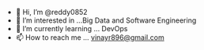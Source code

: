 - 👋 Hi, I’m @reddy0852
- 👀 I’m interested in ...Big Data and Software Engineering
- 🌱 I’m currently learning ... DevOps
- 📫 How to reach me ... vinayr896@gmail.com

<!---
reddy0852/reddy0852 is a ✨ special ✨ repository because its `README.md` (this file) appears on your GitHub profile.
You can click the Preview link to take a look at your changes.
--->
